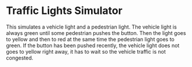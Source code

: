 # Traffic Lights Simulator

This simulates a vehicle light and a pedestrian light. The vehicle light is always green until some pedestrian pushes the button. Then the light goes to yellow and then to red at the same time the pedestrian light goes to green.
If the button has been pushed recently, the vehicle light does not goes to yellow right away, it has to wait so the vehicle traffic is not congested.

